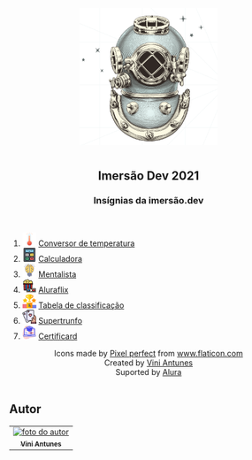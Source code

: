 <p align="center">
  <img src="images/imersao.png" float="center" width=250px/>
</p>
    
<h1 align="center">
  <h2 align="center"><strong align="center"> Imersão Dev 2021 </strong></h2>
</h1>
<h3 align="center">Insígnias da imersão.dev</h3>
<br>

<ol>
    <li><img src="images/thermometer.png" width=25px> <a href="html/aula01_conversor_temperatura.html" alt="Conversor de temperatura" target="_blank">Conversor de temperatura</a></li>
    <li><img src="images/calculate.png" width=25px> <a href="html/aula02_calculadora.html" alt="Calculadora" target="_blank">Calculadora</a></li>
    <li><img src="images/bulb_brain.png" width=25px> <a href="html/aula03_mentalista.html" alt="Mentalista" target="_blank">Mentalista</a></li>
    <li><img src="images/movie.png" width=25px> <a href="html/aula05_aluraflix.html" alt="Aluraflix" target="_blank">Aluraflix</a></li>
    <li><img src="images/ranking.png" width=25px> <a href="html/aula06_tabela_de_classificacao.html" alt="Tabela de classificação" target="_blank">Tabela de classificação</a></li>
    <li><img src="images/playing-cards.png" width=25px> <a href="html/aula09_super_trunfo.html" alt="Supertrunfo" target="_blank">Supertrunfo</a></li>
    <li><img src="images/diploma.png" width=25px> <a href="html/aula10_certificard.html" alt="Certificard" target="_blank">Certificard</a></li>
</ol>

<div align="center">Icons made by <a href="https://www.flaticon.com/authors/pixel-perfect" title="Pixel perfect">Pixel perfect</a> from <a href="https://www.flaticon.com/" title="Flaticon" target="_blank">www.flaticon.com</a></div>
<div align="center">Created by <a href="https://github.com/ViniViniAntunes" target="_blank">Vini Antunes</a></div>
<div align="center">Suported by <a href="https://www.alura.com.br" title="Alura" target="_blank">Alura</a></div>
<br>
<h2> Autor </h2>
<table>
  <tr>
    <td align="center"><a href="https://www.linkedin.com/in/vini-antunes/" target="_blank"><img src="https://avatars0.githubusercontent.com/u/57882903?s=460&u=caee8cc76060b036952e169feba0449f2d43519e&v=4" width="140px;" alt="foto do autor"/><br /><sub><b>Vini Antunes</b></sub></a><br /></td>
  <tr>
</table>

